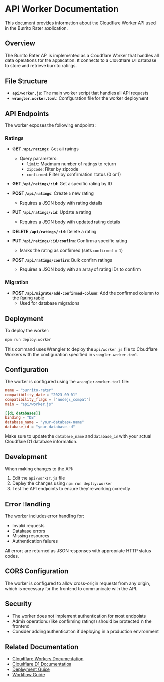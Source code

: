 # API Worker Documentation

This document provides information about the Cloudflare Worker API used in the Burrito Rater application.

## Overview

The Burrito Rater API is implemented as a Cloudflare Worker that handles all data operations for the application. It connects to a Cloudflare D1 database to store and retrieve burrito ratings.

## File Structure

- **`api/worker.js`**: The main worker script that handles all API requests
- **`wrangler.worker.toml`**: Configuration file for the worker deployment

## API Endpoints

The worker exposes the following endpoints:

### Ratings

- **GET `/api/ratings`**: Get all ratings
  - Query parameters:
    - `limit`: Maximum number of ratings to return
    - `zipcode`: Filter by zipcode
    - `confirmed`: Filter by confirmation status (0 or 1)
  
- **GET `/api/ratings/:id`**: Get a specific rating by ID

- **POST `/api/ratings`**: Create a new rating
  - Requires a JSON body with rating details

- **PUT `/api/ratings/:id`**: Update a rating
  - Requires a JSON body with updated rating details

- **DELETE `/api/ratings/:id`**: Delete a rating

- **PUT `/api/ratings/:id/confirm`**: Confirm a specific rating
  - Marks the rating as confirmed (sets `confirmed = 1`)

- **POST `/api/ratings/confirm`**: Bulk confirm ratings
  - Requires a JSON body with an array of rating IDs to confirm

### Migration

- **POST `/api/migrate/add-confirmed-column`**: Add the confirmed column to the Rating table
  - Used for database migrations

## Deployment

To deploy the worker:

```bash
npm run deploy:worker
```

This command uses Wrangler to deploy the `api/worker.js` file to Cloudflare Workers with the configuration specified in `wrangler.worker.toml`.

## Configuration

The worker is configured using the `wrangler.worker.toml` file:

```toml
name = "burrito-rater"
compatibility_date = "2023-09-01"
compatibility_flags = ["nodejs_compat"]
main = "api/worker.js"

[[d1_databases]]
binding = "DB"
database_name = "your-database-name"
database_id = "your-database-id"
```

Make sure to update the `database_name` and `database_id` with your actual Cloudflare D1 database information.

## Development

When making changes to the API:

1. Edit the `api/worker.js` file
2. Deploy the changes using `npm run deploy:worker`
3. Test the API endpoints to ensure they're working correctly

## Error Handling

The worker includes error handling for:
- Invalid requests
- Database errors
- Missing resources
- Authentication failures

All errors are returned as JSON responses with appropriate HTTP status codes.

## CORS Configuration

The worker is configured to allow cross-origin requests from any origin, which is necessary for the frontend to communicate with the API.

## Security

- The worker does not implement authentication for most endpoints
- Admin operations (like confirming ratings) should be protected in the frontend
- Consider adding authentication if deploying in a production environment

## Related Documentation

- [Cloudflare Workers Documentation](https://developers.cloudflare.com/workers/)
- [Cloudflare D1 Documentation](https://developers.cloudflare.com/d1/)
- [Deployment Guide](./DEPLOYMENT.md)
- [Workflow Guide](./WORKFLOW.md) 